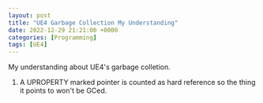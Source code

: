 ```yaml
---
layout: post
title: "UE4 Garbage Collection My Understanding"
date: 2022-12-29 21:21:00 +0000
categories: [Programming]
tags: [UE4]
---
```


My understanding about UE4's garbage colletion.

1. A UPROPERTY marked pointer is counted as hard reference so the thing it points to won't be GCed.